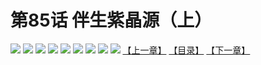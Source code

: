 # 第85话 伴生紫晶源（上）
![](https://mhpic.xiaomingtaiji.net/comic/D/斗破苍穹拆分版/85话/1.jpg-zymk.middle.webp)
![](https://mhpic.xiaomingtaiji.net/comic/D/斗破苍穹拆分版/85话/2.jpg-zymk.middle.webp)
![](https://mhpic.xiaomingtaiji.net/comic/D/斗破苍穹拆分版/85话/3.jpg-zymk.middle.webp)
![](https://mhpic.xiaomingtaiji.net/comic/D/斗破苍穹拆分版/85话/4.jpg-zymk.middle.webp)
![](https://mhpic.xiaomingtaiji.net/comic/D/斗破苍穹拆分版/85话/5.jpg-zymk.middle.webp)
![](https://mhpic.xiaomingtaiji.net/comic/D/斗破苍穹拆分版/85话/6.jpg-zymk.middle.webp)
![](https://mhpic.xiaomingtaiji.net/comic/D/斗破苍穹拆分版/85话/7.jpg-zymk.middle.webp)
![](https://mhpic.xiaomingtaiji.net/comic/D/斗破苍穹拆分版/85话/8.jpg-zymk.middle.webp)
![](https://mhpic.xiaomingtaiji.net/comic/D/斗破苍穹拆分版/85话/9.jpg-zymk.middle.webp)
[【上一章】](./84.md)
[【目录】](./READMD.md)
[【下一章】](./86.md)
